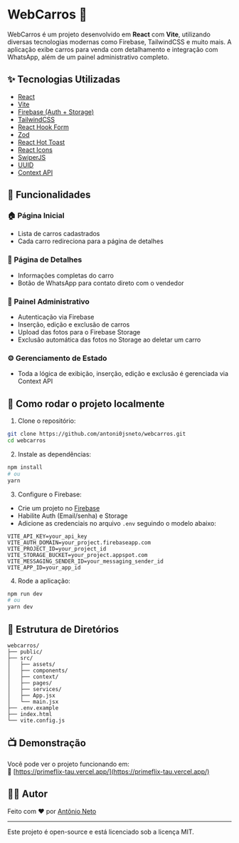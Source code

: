 # WebCarros 🚗

WebCarros é um projeto desenvolvido em **React** com **Vite**, utilizando diversas tecnologias modernas como Firebase, TailwindCSS e muito mais. A aplicação exibe carros para venda com detalhamento e integração com WhatsApp, além de um painel administrativo completo.

## ✨ Tecnologias Utilizadas

- [React](https://reactjs.org/)
- [Vite](https://vitejs.dev/)
- [Firebase (Auth + Storage)](https://firebase.google.com/)
- [TailwindCSS](https://tailwindcss.com/)
- [React Hook Form](https://react-hook-form.com/)
- [Zod](https://zod.dev/)
- [React Hot Toast](https://react-hot-toast.com/)
- [React Icons](https://react-icons.github.io/react-icons/)
- [SwiperJS](https://swiperjs.com/)
- [UUID](https://www.npmjs.com/package/uuid)
- [Context API](https://reactjs.org/docs/context.html)

## 📄 Funcionalidades

### 🏠 Página Inicial

- Lista de carros cadastrados
- Cada carro redireciona para a página de detalhes

### 📄 Página de Detalhes

- Informações completas do carro
- Botão de WhatsApp para contato direto com o vendedor

### 🔐 Painel Administrativo

- Autenticação via Firebase
- Inserção, edição e exclusão de carros
- Upload das fotos para o Firebase Storage
- Exclusão automática das fotos no Storage ao deletar um carro

### ⚙️ Gerenciamento de Estado

- Toda a lógica de exibição, inserção, edição e exclusão é gerenciada via Context API

## 🚀 Como rodar o projeto localmente

1. Clone o repositório:

```bash
git clone https://github.com/antoni0jsneto/webcarros.git
cd webcarros
```

2. Instale as dependências:

```bash
npm install
# ou
yarn
```

3. Configure o Firebase:

- Crie um projeto no [Firebase](https://console.firebase.google.com/)
- Habilite Auth (Email/senha) e Storage
- Adicione as credenciais no arquivo `.env` seguindo o modelo abaixo:

```
VITE_API_KEY=your_api_key
VITE_AUTH_DOMAIN=your_project.firebaseapp.com
VITE_PROJECT_ID=your_project_id
VITE_STORAGE_BUCKET=your_project.appspot.com
VITE_MESSAGING_SENDER_ID=your_messaging_sender_id
VITE_APP_ID=your_app_id
```

4. Rode a aplicação:

```bash
npm run dev
# ou
yarn dev
```

## 📁 Estrutura de Diretórios

```
webcarros/
├── public/
├── src/
│   ├── assets/
│   ├── components/
│   ├── context/
│   ├── pages/
│   ├── services/
│   ├── App.jsx
│   └── main.jsx
├── .env.example
├── index.html
└── vite.config.js
```

## 📺 Demonstração

Você pode ver o projeto funcionando em:  
🔗 [https://primeflix-tau.vercel.app/](https://primeflix-tau.vercel.app/)

## 🧑‍💻 Autor

Feito com ❤️ por [Antônio Neto](https://github.com/antoni0jsneto)

---

Este projeto é open-source e está licenciado sob a licença MIT.
